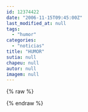 ```yaml
---
id: 12374422
date: "2006-11-15T09:45:00Z"
last_modified_at: null
tags:
  - "humor"
categories:
  - "noticias"
title: "HUMOR"
sutia: null
chapeu: null
autor: null
imagem: null
---
```

{% raw %}
<p> </p>
{% endraw %}